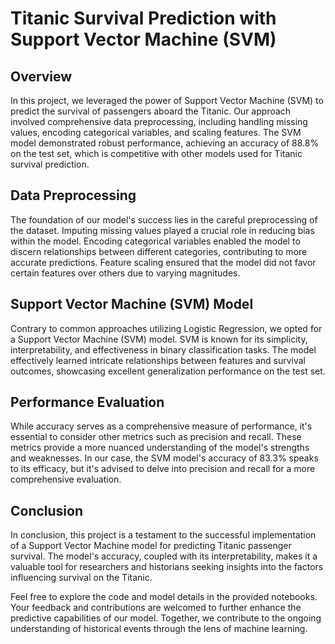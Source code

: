 # Titanic Survival Prediction with Support Vector Machine (SVM)

## Overview

In this project, we leveraged the power of Support Vector Machine (SVM) to predict the survival of passengers aboard the Titanic. Our approach involved comprehensive data preprocessing, including handling missing values, encoding categorical variables, and scaling features. The SVM model demonstrated robust performance, achieving an accuracy of 88.8% on the test set, which is competitive with other models used for Titanic survival prediction.

## Data Preprocessing

The foundation of our model's success lies in the careful preprocessing of the dataset. Imputing missing values played a crucial role in reducing bias within the model. Encoding categorical variables enabled the model to discern relationships between different categories, contributing to more accurate predictions. Feature scaling ensured that the model did not favor certain features over others due to varying magnitudes.

## Support Vector Machine (SVM) Model

Contrary to common approaches utilizing Logistic Regression, we opted for a Support Vector Machine (SVM) model. SVM is known for its simplicity, interpretability, and effectiveness in binary classification tasks. The model effectively learned intricate relationships between features and survival outcomes, showcasing excellent generalization performance on the test set.

## Performance Evaluation

While accuracy serves as a comprehensive measure of performance, it's essential to consider other metrics such as precision and recall. These metrics provide a more nuanced understanding of the model's strengths and weaknesses. In our case, the SVM model's accuracy of 83.3% speaks to its efficacy, but it's advised to delve into precision and recall for a more comprehensive evaluation.

## Conclusion

In conclusion, this project is a testament to the successful implementation of a Support Vector Machine model for predicting Titanic passenger survival. The model's accuracy, coupled with its interpretability, makes it a valuable tool for researchers and historians seeking insights into the factors influencing survival on the Titanic.

Feel free to explore the code and model details in the provided notebooks. Your feedback and contributions are welcomed to further enhance the predictive capabilities of our model. Together, we contribute to the ongoing understanding of historical events through the lens of machine learning.
